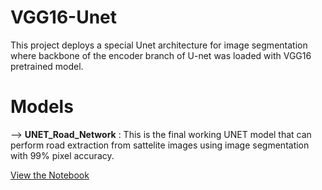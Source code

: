 # VGG16-Unet
This project deploys a special Unet architecture for image segmentation where backbone of the encoder branch of U-net was loaded with VGG16 pretrained model.


# Models

--> **UNET_Road_Network** : This is the final working UNET model that can perform road extraction from sattelite images using image segmentation with 99% pixel accuracy. 


[View the Notebook](https://github.com/muhammadfarhan720/VGG16-Unet-Deep-Network/blob/main/UNET_Road_Network.ipynb)
